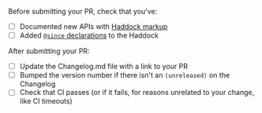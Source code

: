 Before submitting your PR, check that you've:

- [ ] Documented new APIs with [Haddock markup](https://www.haskell.org/haddock/doc/html/index.html)
- [ ] Added [`@since` declarations](http://haskell-haddock.readthedocs.io/en/latest/markup.html#since) to the Haddock

After submitting your PR:

- [ ] Update the Changelog.md file with a link to your PR
- [ ] Bumped the version number if there isn't an `(unreleased)` on the Changelog
- [ ] Check that CI passes (or if it fails, for reasons unrelated to your change, like CI timeouts)

<!---Thanks so much for contributing! :)

_If these checkboxes don't apply to your PR, you can delete them_-->
